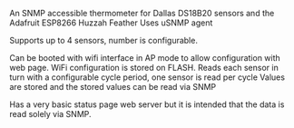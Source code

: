 An SNMP accessible thermometer for Dallas DS18B20 sensors and the Adafruit ESP8266 Huzzah Feather 
  Uses uSNMP agent

Supports up to 4 sensors, number is configurable.

Can be booted with wifi interface in AP mode to allow configuration with web page.  WiFi configuration
is stored on FLASH.
Reads each sensor in turn with a configurable cycle period, one sensor is read per cycle
Values are stored and the stored values can be read via SNMP

Has a very basic status page web server but it is intended that the data is read solely via SNMP.

